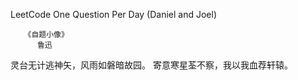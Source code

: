 LeetCode
One Question Per Day (Daniel and Joel)

       《自题小像》
          鲁迅
灵台无计逃神矢，风雨如磐暗故园。
寄意寒星荃不察，我以我血荐轩辕。
